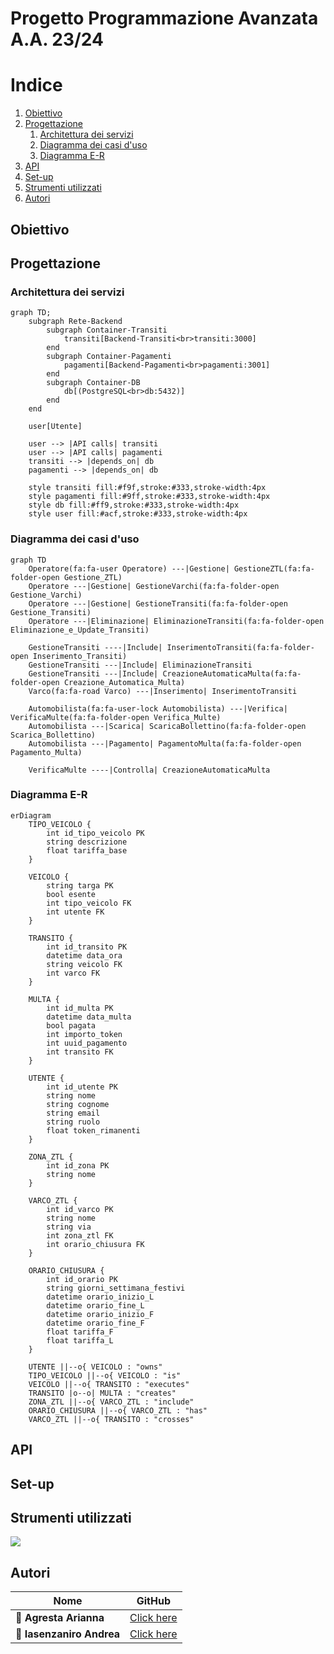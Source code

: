 # Progetto Programmazione Avanzata A.A. 23/24

# Indice

1. [Obiettivo](#obiettivo)
2. [Progettazione](#progettazione)
   1. [Architettura dei servizi](#architettura-dei-servizi)
   2. [Diagramma dei casi d'uso](#diagramma-dei-casi-duso)
   3. [Diagramma E-R](#diagramma-e-r)
3. [API](#api)
4. [Set-up](#set-up)
5. [Strumenti utilizzati](#strumenti-utilizzati)
6. [Autori](#autori)

## Obiettivo

## Progettazione

### Architettura dei servizi

```mermaid
graph TD;
    subgraph Rete-Backend
        subgraph Container-Transiti
            transiti[Backend-Transiti<br>transiti:3000]
        end
        subgraph Container-Pagamenti
            pagamenti[Backend-Pagamenti<br>pagamenti:3001]
        end
        subgraph Container-DB
            db[(PostgreSQL<br>db:5432)]
        end
    end

    user[Utente]
    
    user --> |API calls| transiti
    user --> |API calls| pagamenti
    transiti --> |depends_on| db
    pagamenti --> |depends_on| db

    style transiti fill:#f9f,stroke:#333,stroke-width:4px
    style pagamenti fill:#9ff,stroke:#333,stroke-width:4px
    style db fill:#ff9,stroke:#333,stroke-width:4px
    style user fill:#acf,stroke:#333,stroke-width:4px
```

### Diagramma dei casi d'uso

```mermaid
graph TD
    Operatore(fa:fa-user Operatore) ---|Gestione| GestioneZTL(fa:fa-folder-open Gestione_ZTL)
    Operatore ---|Gestione| GestioneVarchi(fa:fa-folder-open Gestione_Varchi)
    Operatore ---|Gestione| GestioneTransiti(fa:fa-folder-open Gestione_Transiti)
    Operatore ---|Eliminazione| EliminazioneTransiti(fa:fa-folder-open Eliminazione_e_Update_Transiti)

    GestioneTransiti ----|Include| InserimentoTransiti(fa:fa-folder-open Inserimento_Transiti)
    GestioneTransiti ---|Include| EliminazioneTransiti
    GestioneTransiti ---|Include| CreazioneAutomaticaMulta(fa:fa-folder-open Creazione_Automatica_Multa)
    Varco(fa:fa-road Varco) ---|Inserimento| InserimentoTransiti

    Automobilista(fa:fa-user-lock Automobilista) ---|Verifica| VerificaMulte(fa:fa-folder-open Verifica_Multe)
    Automobilista ---|Scarica| ScaricaBollettino(fa:fa-folder-open Scarica_Bollettino)
    Automobilista ---|Pagamento| PagamentoMulta(fa:fa-folder-open Pagamento_Multa)

    VerificaMulte ----|Controlla| CreazioneAutomaticaMulta
```

### Diagramma E-R

```mermaid
erDiagram
    TIPO_VEICOLO {
        int id_tipo_veicolo PK
        string descrizione 
        float tariffa_base
    }

    VEICOLO {
        string targa PK
        bool esente
        int tipo_veicolo FK
        int utente FK
    }

    TRANSITO {
        int id_transito PK
        datetime data_ora
        string veicolo FK
        int varco FK
    }

    MULTA {
        int id_multa PK
        datetime data_multa
        bool pagata
        int importo_token
        int uuid_pagamento
        int transito FK
    }

    UTENTE {
        int id_utente PK
        string nome
        string cognome
        string email
        string ruolo
        float token_rimanenti
    }

    ZONA_ZTL {
        int id_zona PK
        string nome
    }

    VARCO_ZTL {
        int id_varco PK
        string nome
        string via
        int zona_ztl FK
        int orario_chiusura FK
    }

    ORARIO_CHIUSURA {
        int id_orario PK
        string giorni_settimana_festivi
        datetime orario_inizio_L
        datetime orario_fine_L
        datetime orario_inizio_F
        datetime orario_fine_F
        float tariffa_F
        float tariffa_L
    }

    UTENTE ||--o{ VEICOLO : "owns"
    TIPO_VEICOLO ||--o{ VEICOLO : "is"
    VEICOLO ||--o{ TRANSITO : "executes"
    TRANSITO |o--o| MULTA : "creates"
    ZONA_ZTL ||--o{ VARCO_ZTL : "include"
    ORARIO_CHIUSURA ||--o{ VARCO_ZTL : "has"
    VARCO_ZTL ||--o{ TRANSITO : "crosses"
```

## API

## Set-up

## Strumenti utilizzati

[![](https://skillicons.dev/icons?i=ts,express,nodejs,sequelize,docker,postgres,postman,github,vscode)](https://skillicons.dev)

## Autori 

|Nome | GitHub |
|-----------|--------|
| 👩 **Agresta Arianna** | [Click here](https://github.com/Arianna6400) |
| 👨 **Iasenzaniro Andrea** | [Click here](https://github.com/AndreaIasenzaniro) |
